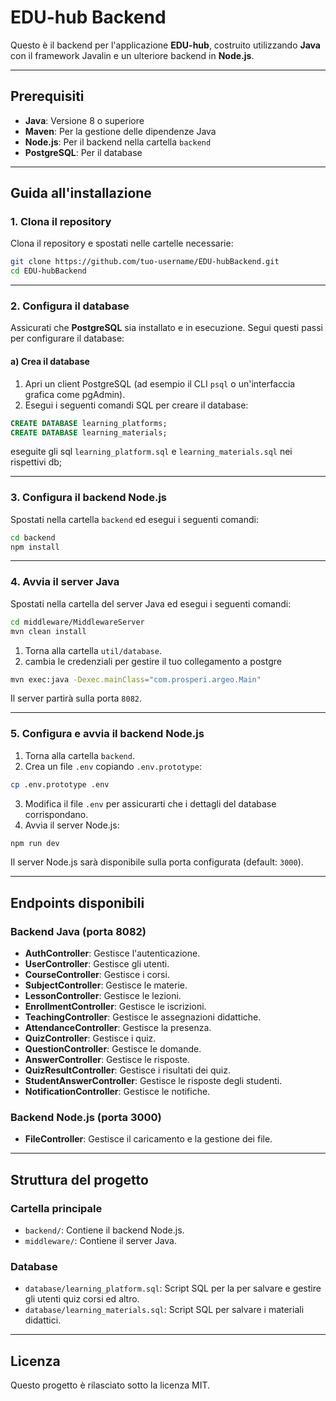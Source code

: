 # EDU-hub Backend

Questo è il backend per l'applicazione **EDU-hub**, costruito utilizzando **Java** con il framework Javalin e un ulteriore backend in **Node.js**.

---

## Prerequisiti

- **Java**: Versione 8 o superiore
- **Maven**: Per la gestione delle dipendenze Java
- **Node.js**: Per il backend nella cartella `backend`
- **PostgreSQL**: Per il database

---

## Guida all'installazione

### 1. Clona il repository

Clona il repository e spostati nelle cartelle necessarie:

```bash
git clone https://github.com/tuo-username/EDU-hubBackend.git
cd EDU-hubBackend
```

---

### 2. Configura il database

Assicurati che **PostgreSQL** sia installato e in esecuzione. Segui questi passi per configurare il database:

#### a) Crea il database

1. Apri un client PostgreSQL (ad esempio il CLI `psql` o un'interfaccia grafica come pgAdmin).
2. Esegui i seguenti comandi SQL per creare il database:

```sql
CREATE DATABASE learning_platforms;
CREATE DATABASE learning_materials;
```

eseguite gli sql `learning_platform.sql` e `learning_materials.sql` nei rispettivi db;

---

### 3. Configura il backend Node.js

Spostati nella cartella `backend` ed esegui i seguenti comandi:

```bash
cd backend
npm install
```

---

### 4. Avvia il server Java

Spostati nella cartella del server Java ed esegui i seguenti comandi:

```bash
cd middleware/MiddlewareServer
mvn clean install
```

1. Torna alla cartella `util/database`.
2. cambia le credenziali per gestire il tuo collegamento a postgre

```bash
mvn exec:java -Dexec.mainClass="com.prosperi.argeo.Main"
```

Il server partirà sulla porta `8082`.

---

### 5. Configura e avvia il backend Node.js

1. Torna alla cartella `backend`.
2. Crea un file `.env` copiando `.env.prototype`:

```bash
cp .env.prototype .env
```

3. Modifica il file `.env` per assicurarti che i dettagli del database corrispondano.
4. Avvia il server Node.js:

```bash
npm run dev
```

Il server Node.js sarà disponibile sulla porta configurata (default: `3000`).

---

## Endpoints disponibili

### Backend Java (porta 8082)

- **AuthController**: Gestisce l'autenticazione.
- **UserController**: Gestisce gli utenti.
- **CourseController**: Gestisce i corsi.
- **SubjectController**: Gestisce le materie.
- **LessonController**: Gestisce le lezioni.
- **EnrollmentController**: Gestisce le iscrizioni.
- **TeachingController**: Gestisce le assegnazioni didattiche.
- **AttendanceController**: Gestisce la presenza.
- **QuizController**: Gestisce i quiz.
- **QuestionController**: Gestisce le domande.
- **AnswerController**: Gestisce le risposte.
- **QuizResultController**: Gestisce i risultati dei quiz.
- **StudentAnswerController**: Gestisce le risposte degli studenti.
- **NotificationController**: Gestisce le notifiche.

### Backend Node.js (porta 3000)

- **FileController**: Gestisce il caricamento e la gestione dei file.

---

## Struttura del progetto

### Cartella principale

- `backend/`: Contiene il backend Node.js.
- `middleware/`: Contiene il server Java.

### Database

- `database/learning_platform.sql`: Script SQL per la per salvare e gestire gli utenti quiz corsi ed altro.
- `database/learning_materials.sql`: Script SQL per salvare i materiali didattici.

---

## Licenza

Questo progetto è rilasciato sotto la licenza MIT.
